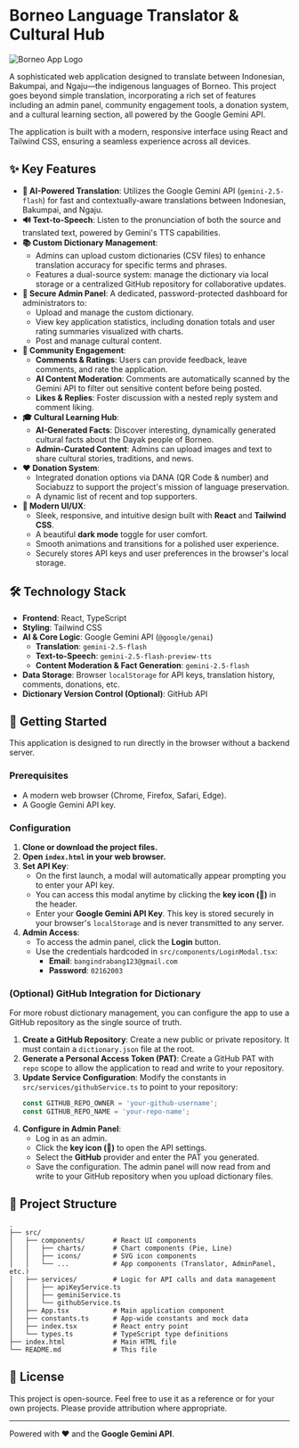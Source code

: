 # Borneo Language Translator & Cultural Hub

![Borneo App Logo](https://i.imgur.com/gEo53n0.png)

A sophisticated web application designed to translate between Indonesian, Bakumpai, and Ngaju—the indigenous languages of Borneo. This project goes beyond simple translation, incorporating a rich set of features including an admin panel, community engagement tools, a donation system, and a cultural learning section, all powered by the Google Gemini API.

The application is built with a modern, responsive interface using React and Tailwind CSS, ensuring a seamless experience across all devices.

## ✨ Key Features

- **🤖 AI-Powered Translation**: Utilizes the Google Gemini API (`gemini-2.5-flash`) for fast and contextually-aware translations between Indonesian, Bakumpai, and Ngaju.
- **🔊 Text-to-Speech**: Listen to the pronunciation of both the source and translated text, powered by Gemini's TTS capabilities.
- **📚 Custom Dictionary Management**: 
    - Admins can upload custom dictionaries (CSV files) to enhance translation accuracy for specific terms and phrases.
    - Features a dual-source system: manage the dictionary via local storage or a centralized GitHub repository for collaborative updates.
- **👑 Secure Admin Panel**: A dedicated, password-protected dashboard for administrators to:
    - Upload and manage the custom dictionary.
    - View key application statistics, including donation totals and user rating summaries visualized with charts.
    - Post and manage cultural content.
- **💬 Community Engagement**:
    - **Comments & Ratings**: Users can provide feedback, leave comments, and rate the application.
    - **AI Content Moderation**: Comments are automatically scanned by the Gemini API to filter out sensitive content before being posted.
    - **Likes & Replies**: Foster discussion with a nested reply system and comment liking.
- **🎓 Cultural Learning Hub**:
    - **AI-Generated Facts**: Discover interesting, dynamically generated cultural facts about the Dayak people of Borneo.
    - **Admin-Curated Content**: Admins can upload images and text to share cultural stories, traditions, and news.
- **❤️ Donation System**: 
    - Integrated donation options via DANA (QR Code & number) and Sociabuzz to support the project's mission of language preservation.
    - A dynamic list of recent and top supporters.
- **🎨 Modern UI/UX**:
    - Sleek, responsive, and intuitive design built with **React** and **Tailwind CSS**.
    - A beautiful **dark mode** toggle for user comfort.
    - Smooth animations and transitions for a polished user experience.
    - Securely stores API keys and user preferences in the browser's local storage.

## 🛠️ Technology Stack

- **Frontend**: React, TypeScript
- **Styling**: Tailwind CSS
- **AI & Core Logic**: Google Gemini API (`@google/genai`)
  - **Translation**: `gemini-2.5-flash`
  - **Text-to-Speech**: `gemini-2.5-flash-preview-tts`
  - **Content Moderation & Fact Generation**: `gemini-2.5-flash`
- **Data Storage**: Browser `localStorage` for API keys, translation history, comments, donations, etc.
- **Dictionary Version Control (Optional)**: GitHub API

## 🚀 Getting Started

This application is designed to run directly in the browser without a backend server.

### Prerequisites

- A modern web browser (Chrome, Firefox, Safari, Edge).
- A Google Gemini API key.

### Configuration

1.  **Clone or download the project files.**
2.  **Open `index.html` in your web browser.**
3.  **Set API Key**:
    - On the first launch, a modal will automatically appear prompting you to enter your API key.
    - You can access this modal anytime by clicking the **key icon (🔑)** in the header.
    - Enter your **Google Gemini API Key**. This key is stored securely in your browser's `localStorage` and is never transmitted to any server.
4.  **Admin Access**:
    - To access the admin panel, click the **Login** button.
    - Use the credentials hardcoded in `src/components/LoginModal.tsx`:
      - **Email**: `bangindrabang123@gmail.com`
      - **Password**: `02162003`

### (Optional) GitHub Integration for Dictionary

For more robust dictionary management, you can configure the app to use a GitHub repository as the single source of truth.

1.  **Create a GitHub Repository**: Create a new public or private repository. It must contain a `dictionary.json` file at the root.
2.  **Generate a Personal Access Token (PAT)**: Create a GitHub PAT with `repo` scope to allow the application to read and write to your repository.
3.  **Update Service Configuration**: Modify the constants in `src/services/githubService.ts` to point to your repository:
    ```typescript
    const GITHUB_REPO_OWNER = 'your-github-username';
    const GITHUB_REPO_NAME = 'your-repo-name';
    ```
4.  **Configure in Admin Panel**:
    - Log in as an admin.
    - Click the **key icon (🔑)** to open the API settings.
    - Select the **GitHub** provider and enter the PAT you generated.
    - Save the configuration. The admin panel will now read from and write to your GitHub repository when you upload dictionary files.

## 📂 Project Structure

```
.
├── src/
│   ├── components/       # React UI components
│   │   ├── charts/       # Chart components (Pie, Line)
│   │   ├── icons/        # SVG icon components
│   │   └── ...           # App components (Translator, AdminPanel, etc.)
│   ├── services/         # Logic for API calls and data management
│   │   ├── apiKeyService.ts
│   │   ├── geminiService.ts
│   │   └── githubService.ts
│   ├── App.tsx           # Main application component
│   ├── constants.ts      # App-wide constants and mock data
│   ├── index.tsx         # React entry point
│   └── types.ts          # TypeScript type definitions
├── index.html            # Main HTML file
└── README.md             # This file
```

## 📄 License

This project is open-source. Feel free to use it as a reference or for your own projects. Please provide attribution where appropriate.

---

Powered with ❤️ and the **Google Gemini API**.
